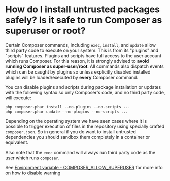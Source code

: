 # How do I install untrusted packages safely? Is it safe to run Composer as superuser or root?

Certain Composer commands, including `exec`, `install`, and `update` allow third party code to
execute on your system. This is from its "plugins" and "scripts" features. Plugins and scripts have
full access to the user account which runs Composer. For this reason, it is strongly advised to
**avoid running Composer as super-user/root**. All commands also dispatch events which can be
caught by plugins so unless explicitly disabled installed plugins will be loaded/executed by **every**
Composer command.

You can disable plugins and scripts during package installation or updates with the following
syntax so only Composer's code, and no third party code, will execute:

```shell
php composer.phar install --no-plugins --no-scripts ...
php composer.phar update --no-plugins --no-scripts ...
```

Depending on the operating system we have seen cases where it is possible to trigger execution
of files in the repository using specially crafted `composer.json`. So in general if you do want
to install untrusted dependencies you should sandbox them completely in a container or equivalent.

Also note that the `exec` command will always run third party code as the user which runs `composer`.

See [Environment variable - COMPOSER_ALLOW_SUPERUSER](../03-cli.md#composer-allow-superuser)
for more info on how to disable warning
